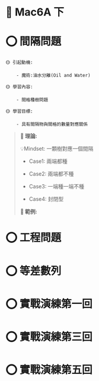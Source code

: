 # 📖 Mac6A 下

# ⭕ 間隔問題

```說課
🟡 引起動機: 

    - 魔術:油水分離(Oil and Water)

🟡 學習內容: 

    - 間格種樹問題

🟡 學習目標: 

    - 具有間隔物與間格的數量對應關係

```

> **📌 理論:**
>
> 💡Mindset: 一顆樹對應一個間隔
>
> - Case1: 兩端都種
>
> - Case2: 兩端都不種
>
> - Case3: 一端種一端不種
>
> - Case4: 封閉型
>
> **📌 範例:**


# ⭕ 工程問題

# ⭕ 等差數列

# ⭕ 實戰演練第一回

# ⭕ 實戰演練第三回

# ⭕ 實戰演練第五回

